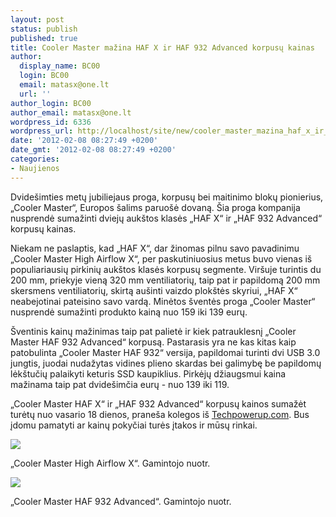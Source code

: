 ```yaml
---
layout: post
status: publish
published: true
title: Cooler Master mažina HAF X ir HAF 932 Advanced korpusų kainas
author:
  display_name: BC00
  login: BC00
  email: matasx@one.lt
  url: ''
author_login: BC00
author_email: matasx@one.lt
wordpress_id: 6336
wordpress_url: http://localhost/site/new/cooler_master_mazina_haf_x_ir_haf_932_advanced_kurpusu_kainas/
date: '2012-02-08 08:27:49 +0200'
date_gmt: '2012-02-08 08:27:49 +0200'
categories:
- Naujienos
---
```

<p>Dvidešimties metų jubiliejaus proga, korpusų bei maitinimo blokų pionierius, „Cooler Master“, Europos šalims paruošė dovaną. Šia proga kompanija nusprendė sumažinti dviejų aukštos klasės „HAF X“ ir „HAF 932 Advanced“ korpusų kainas.</p>
<p>Niekam ne paslaptis, kad „HAF X“, dar žinomas pilnu savo pavadinimu „Cooler Master High Airflow X“, per paskutiniuosius metus buvo vienas iš populiariausių pirkinių aukštos klasės korpusų segmente. Viršuje turintis du 200 mm, priekyje vieną 320 mm ventiliatorių, taip pat ir papildomą 200 mm skersmens ventiliatorių, skirtą aušinti vaizdo plokštės skyriui, „HAF X“ neabejotinai pateisino savo vardą. Minėtos šventės proga „Cooler Master“ nusprendė sumažinti produkto kainą nuo 159 iki 139 eurų.</p>
<p>Šventinis kainų mažinimas taip pat palietė ir kiek patrauklesnį „Cooler Master HAF 932 Advanced“ korpusą. Pastarasis yra ne kas kitas kaip patobulinta „Cooler Master HAF 932“ versija, papildomai turinti dvi USB 3.0 jungtis, juodai nudažytas vidines plieno skardas bei galimybę be papildomų lėkštučių palaikyti keturis SSD kaupiklius. Pirkėjų džiaugsmui kaina mažinama taip pat dvidešimčia eurų - nuo 139 iki 119.</p>
<p> „Cooler Master HAF X“ ir „HAF 932 Advanced“ korpusų kainos sumažėt turėtų nuo vasario 18 dienos, praneša kolegos iš <a class="ns" href="http://www.techpowerup.com/160096/Cooler-Master-Cuts-Prices-of-HAF-X-and-HAF-932-Advanced-in-Europe.html">Techpowerup.com</a>. Bus įdomu pamatyti ar kainų pokyčiai turės įtakos ir mūsų rinkai.</p>
<p><img src="http://www.techpowerup.com/img/12-02-07/45a.jpg" /></p>
<p><span class="saltinis"> „Cooler Master High Airflow X“. Gamintojo nuotr.</span></p>
<p><img src=" http://www.techpowerup.com/img/12-02-07/45b.jpg" /></p>
<p><span class="saltinis"> „Cooler Master HAF 932 Advanced“. Gamintojo nuotr.</span><br /></p>
